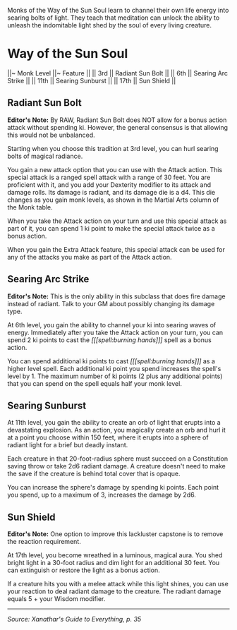 Monks of the Way of the Sun Soul learn to channel their own life energy into searing bolts of light. They teach that meditation can unlock the ability to unleash the indomitable light shed by the soul of every living creature.

# Way of the Sun Soul

||~ Monk Level ||~ Feature ||
|| 3rd || Radiant Sun Bolt ||
|| 6th || Searing Arc Strike ||
|| 11th || Searing Sunburst ||
|| 17th || Sun Shield ||

## Radiant Sun Bolt

<div class="errata">
<strong>Editor's Note:</strong> By RAW, Radiant Sun Bolt does NOT allow for a bonus action attack without spending ki. However, the general consensus is that allowing this would not be unbalanced.
</div>

Starting when you choose this tradition at 3rd level, you can hurl searing bolts of magical radiance.

You gain a new attack option that you can use with the Attack action. This special attack is a ranged spell attack with a range of 30 feet. You are proficient with it, and you add your Dexterity modifier to its attack and damage rolls. Its damage is radiant, and its damage die is a d4. This die changes as you gain monk levels, as shown in the Martial Arts column of the Monk table.

When you take the Attack action on your turn and use this special attack as part of it, you can spend 1 ki point to make the special attack twice as a bonus action.

When you gain the Extra Attack feature, this special attack can be used for any of the attacks you make as part of the Attack action.

## Searing Arc Strike

<div class="errata">
<strong>Editor's Note:</strong> This is the only ability in this subclass that does fire damage instead of radiant. Talk to your GM about possibly changing its damage type.
</div>

At 6th level, you gain the ability to channel your ki into searing waves of energy. Immediately after you take the Attack action on your turn, you can spend 2 ki points to cast the *[[[spell:burning hands]]]* spell as a bonus action.

You can spend additional ki points to cast *[[[spell:burning hands]]]* as a higher level spell. Each additional ki point you spend increases the spell's level by 1. The maximum number of ki points (2 plus any additional points) that you can spend on the spell equals half your monk level.

## Searing Sunburst

At 11th level, you gain the ability to create an orb of light that erupts into a devastating explosion. As an action, you magically create an orb and hurl it at a point you choose within 150 feet, where it erupts into a sphere of radiant light for a brief but deadly instant.

Each creature in that 20-foot-radius sphere must succeed on a Constitution saving throw or take 2d6 radiant damage. A creature doesn't need to make the save if the creature is behind total cover that is opaque.

You can increase the sphere's damage by spending ki points. Each point you spend, up to a maximum of 3, increases the damage by 2d6.

## Sun Shield

<div class="errata">
<strong>Editor's Note:</strong> One option to improve this lackluster capstone is to remove the reaction requirement.
</div>

At 17th level, you become wreathed in a luminous, magical aura. You shed bright light in a 30-foot radius and dim light for an additional 30 feet. You can extinguish or restore the light as a bonus action.

If a creature hits you with a melee attack while this light shines, you can use your reaction to deal radiant damage to the creature. The radiant damage equals 5 + your Wisdom modifier.

----

*Source: Xanathar's Guide to Everything, p. 35*